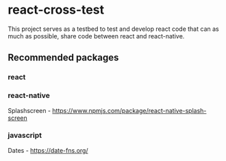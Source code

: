 # react-cross-test

This project serves as a testbed to test and develop react code that can as much as possible, share code between react and react-native.

## Recommended packages

### react

### react-native

Splashscreen - https://www.npmjs.com/package/react-native-splash-screen

### javascript

Dates - https://date-fns.org/